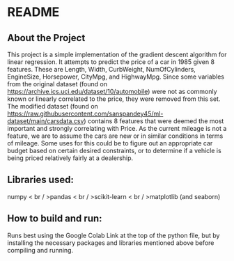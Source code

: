 # README


## About the Project

This project is a simple implementation of the gradient descent algorithm for linear regression. It attempts to predict the price of a car in 1985 given 8 features. These are Length, Width, CurbWeight, NumOfCylinders, EngineSize, Horsepower, CityMpg, and HighwayMpg. Since some variables from the original dataset (found on https://archive.ics.uci.edu/dataset/10/automobile) were not as commonly known or linearly correlated to the price, they were removed from this set. The modified dataset (found on https://raw.githubusercontent.com/sanspandey45/ml-dataset/main/carsdata.csv) contains 8 features that were deemed the most important and strongly correlating with Price. As the current mileage is not a feature, we are to assume the cars are new or in similar conditions in terms of mileage. Some uses for this could be to figure out an appropriate car budget based on certain desired constraints, or to determine if a vehicle is being priced relatively fairly at a dealership.



## Libraries used:
numpy 
< br / >pandas
< br / >scikit-learn
< br / >matplotlib (and seaborn)



## How to build and run:
Runs best using the Google Colab Link at the top of the python file, but by installing the necessary packages and libraries mentioned above before compiling and running.
